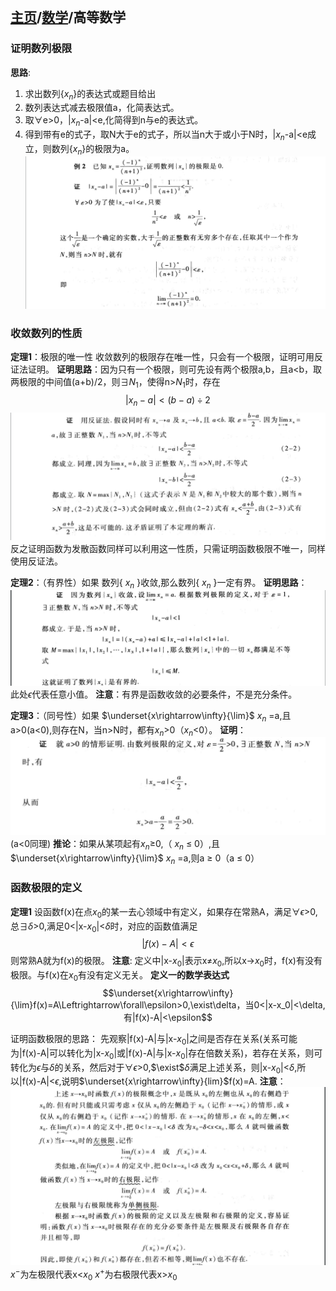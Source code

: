<head>
    <script src="https://cdn.mathjax.org/mathjax/latest/MathJax.js?config=TeX-AMS-MML_HTMLorMML" type="text/javascript"></script>
    <script type="text/x-mathjax-config">
        MathJax.Hub.Config({
            tex2jax: {
            skipTags: ['script', 'noscript', 'style', 'textarea', 'pre'],
            inlineMath: [['$','$']]
            }
        });
    </script>
</head>

## [主页](../README.md)/[数学](./readme.md)/高等数学
### 证明数列极限
**思路**:
1. 求出数列{$x_n$}的表达式或题目给出
2. 数列表达式减去极限值a，化简表达式。
3. 取$\forall$e>0，|$x_n$-a|<e,化简得到n与e的表达式。
4. 得到带有e的式子，取N大于e的式子，所以当n大于或小于N时，|$x_n$-a|<e成立，则数列{$x_n$}的极限为a。
![](pic/Math1.png)

### 收敛数列的性质
**定理1**：极限的唯一性
收敛数列的极限存在唯一性，只会有一个极限，证明可用反证法证明。
**证明思路**：因为只有一个极限，则可先设有两个极限a,b，且a<b，取两极限的中间值(a+b)/2，则$\exists$$N_1$，使得n>$N_1$时，存在
$$|x_n-a|<(b-a)\div2$$
![](pic/Math2.png)
反之证明函数为发散函数同样可以利用这一性质，只需证明函数极限不唯一，同样使用反证法。

**定理2**：（有界性）如果 数列{ $x_n$ }收敛,那么数列{ $x_n$ }一定有界。
**证明思路**：![](pic/Math3.png)
此处$\epsilon$代表任意小值。
**注意**：有界是函数收敛的必要条件，不是充分条件。

**定理3**：（同号性）如果  $\underset{x\rightarrow\infty}{\lim}$ $x_n$ =a,且a>0(a<0),则存在N，当n>N时，都有$x_n$>0（$x_n$<0）。
**证明**：![](pic/Math4.png)(a<0同理)
**推论**：如果从某项起有$x_n$$\ge$0,（ $x_n$ $\le$ 0）,且        $\underset{x\rightarrow\infty}{\lim}$ $x_n$ =a,则a $\ge$ 0（a $\le$ 0）

### 函数极限的定义
**定理1**
设函数f(x)在点$x_0$的某一去心领域中有定义，如果存在常熟A，满足$\forall$$\epsilon$>0,总$\exists$$\delta$>0,满足0<|x-$x_0$|<$\delta$时，对应的函数值满足
$$|f(x)-A|<\epsilon$$
则常熟A就为f(x)的极限。
**注意**: 定义中|x-$x_0$|表示x$\neq$$x_0$,所以x$\rightarrow$$x_0$时，f(x)有没有极限。与f(x)在$x_0$有没有定义无关。
**定义一的数学表达式**
$$\underset{x\rightarrow\infty}{\lim}f(x)=A\Leftrightarrow\forall\epsilon>0,\exist\delta，当0<|x-x_0|<\delta,有|f(x)-A|<\epsilon$$

证明函数极限的思路：
先观察|f(x)-A|与|x-$x_0$|之间是否存在关系(关系可能为|f(x)-A|可以转化为|x-$x_0$|或|f(x)-A|与|x-$x_0$|存在倍数关系)，若存在关系，则可转化为$\epsilon$与$\delta$的关系，然后对于$\forall$$\epsilon$>0,$\exist$$\delta$满足上述关系，则|x-$x_0$|<$\delta$,所以|f(x)-A|<$\epsilon$,说明$\underset{x\rightarrow\infty}{lim}$f(x)=A.
**注意**：
![](pic/Math5.png)
$x^-$为左极限代表x<$x_0$
$x^+$为右极限代表x>$x_0$